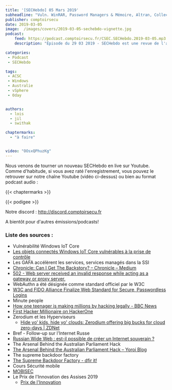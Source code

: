 ```yaml
---
title: '[SECHebdo] 05 Mars 2019'
subheadline: "Vuln. WinRAR, Password Managers & Mémoire, Altran, Collecte SDK Facebook, Reset GPS, Drupal, Sinistrose DNS, etc."
publisher: comptoirsecu
date: 2019-03-05
image:  /images/covers/2019-03-05-sechebdo-vignette.jpg
podcast:
    feed: https://podcast.comptoirsecu.fr/CSEC.SECHebdo.2019-03-05.mp3
    description: "Épisode du 29 03 2019 - SECHebdo est une revue de l'actualité cybersécurité réalisée en live sur Youtube, généralement le mardi soir."

categories:
 - Podcast
 - SECHebdo

tags:
 - ACSC
 - Windows
 - Australie
 - vSphere
 - 0day


authors:
  - lois
  - jil
  - swithak

chaptermarks:
  - "à faire"


video: "OOsxQPhuzKg"
---
```


Nous venons de tourner un nouveau SECHebdo en live sur Youtube. Comme d'habitude, si vous avez raté l'enregistrement, vous pouvez le retrouver sur notre chaîne Youtube (vidéo ci-dessus) ou bien au format podcast audio :

{{< chaptermarks >}}

{{< podigee >}}

Notre discord : <http://discord.comptoirsecu.fr>

A bientôt pour d'autres émissions/podcasts!

### Liste des sources :

*  Vulnérabilité Windows IoT Core
  * [Les objets connectés Windows IoT Core vulnérables à la prise de contrôle](https://www.objetconnecte.com/windows-iot-core-vulnerables/)
*  Les GAFA accélèrent les services, services managés dans la SSI
  * [Chronicle: Can I Get The Backstory? – Chronicle – Medium](https://medium.com/@chroniclesec/introducing-backstory-45dd9b4d4a6d)
  * [502 - Web server received an invalid response while acting as a gateway or proxy server.](https://azure.microsoft.com/fr-fr/services/azure-sentinel/)
*  WebAuthn a été désignée comme standard officiel par le W3C
  * [W3C and FIDO Alliance Finalize Web Standard for    Secure, Passwordless Logins](https://www.w3.org/2019/03/pressrelease-webauthn-rec.html)
*  Minute people
  * [How one teenager is making millions by hacking legally - BBC News](https://www.bbc.com/news/av/technology-47407609/how-one-teenager-is-making-millions-by-hacking-legally)
  * [First Hacker Millionaire on HackerOne](https://www.bleepingcomputer.com/news/security/first-hacker-millionaire-on-hackerone/)
* Zerodium et les Hyperviseurs
  * [Hide yo' kids, hide yo' clouds: Zerodium offering big bucks for cloud zero-days | ZDNet](https://www.zdnet.com/google-amp/article/hide-yo-kids-hide-yo-clouds-zerodium-offering-big-bucks-for-cloud-zero-days/)
*  Bref - Follow-up sur l'Internet Russe
  * [Russian Wide Web : est-il possible de créer un Internet souverain ?](https://www.ulyces.co/servan-le-janne/russian-wide-web-est-il-possible-de-creer-un-internet-souverain/)
*  The Arsenal Behind the Australian Parliament Hack
  * [The Arsenal Behind the Australian Parliament Hack – Yoroi Blog](https://blog.yoroi.company/research/the-arsenal-behind-the-australian-parliament-hack/)
*  The supreme backdoor factory
  * [The Supreme Backdoor Factory - dfir it!](https://dfir.it/blog/2019/02/26/the-supreme-backdoor-factory/)
*  Cours Sécurité mobile
  * [MOBISEC](https://mobisec.reyammer.io/)
* Le Prix de l'Innovation des Assises 2019
  * [Prix de l'Innovation](https://www.lesassisesdelasecurite.com/Les-Prix-des-Assises/Prix-de-l-Innovation)
